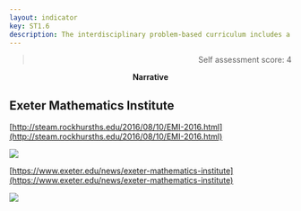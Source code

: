 ```yaml
---
layout: indicator
key: ST1.6
description: The interdisciplinary problem-based curriculum includes a focus on real world applications.
---
```

<blockquote align="right"> Self assessment score: 4 </blockquote>
<p align="center">
<b>Narrative</b>
</p>

## Exeter Mathematics Institute

[http://steam.rockhursths.edu/2016/08/10/EMI-2016.html](http://steam.rockhursths.edu/2016/08/10/EMI-2016.html)

<div class="flex-wrapper">
  <img src="{{ site.baseurl }}/img/indicators/st1.6a.jpg">
</div>

[https://www.exeter.edu/news/exeter-mathematics-institute](https://www.exeter.edu/news/exeter-mathematics-institute)

<div class="flex-wrapper">
  <img src="{{ site.baseurl }}/img/indicators/st1.6b.jpg">
</div>
